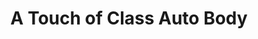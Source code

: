 ---
title: "A Touch of Class Auto Body"
url: /battle-ground/a-touch-of-class-auto-body/
shop: car repair
---